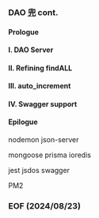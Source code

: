 ### DAO [兜](https://humanum.arts.cuhk.edu.hk/Lexis/lexi-can/) cont. 

#### Prologue 


#### I. DAO Server


#### II. Refining findALL 


#### III. auto_increment 


#### IV. Swagger support 


#### Epilogue 
nodemon 
json-server 

mongoose
prisma 
ioredis

jest 
jsdos
swagger 

PM2 


### EOF (2024/08/23)

